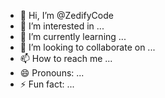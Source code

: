 - 👋 Hi, I’m @ZedifyCode
- 👀 I’m interested in ...
- 🌱 I’m currently learning ...
- 💞️ I’m looking to collaborate on ...
- 📫 How to reach me ...
- 😄 Pronouns: ...
- ⚡ Fun fact: ...

<!---
ZedifyCode/ZedifyCode is a ✨ special ✨ repository because its `README.md` (this file) appears on your GitHub profile.
You can click the Preview link to take a look at your changes.
--->
